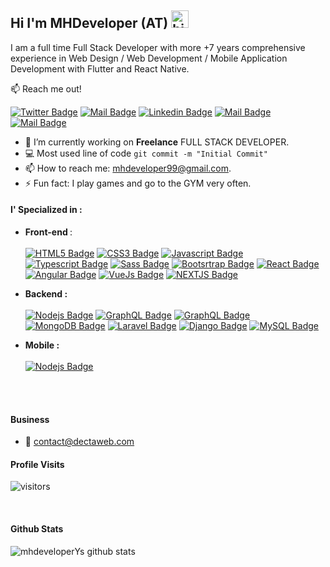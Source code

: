 ## Hi I'm MHDeveloper (AT) <img src="https://user-images.githubusercontent.com/1303154/88677602-1635ba80-d120-11ea-84d8-d263ba5fc3c0.gif" width="28px" alt="hi">

I am a full time Full Stack Developer with more +7 years comprehensive experience in Web Design / Web Development / Mobile Application Development with Flutter and React Native.

:mailbox: Reach me out!

[![Twitter Badge](https://img.shields.io/badge/-@adamtamous-1ca0f1?style=flat&labelColor=1ca0f1&logo=twitter&logoColor=white&link=https://twitter.com/mhdeveloper)](https://twitter.com/mhdeveloper) [![Mail Badge](https://img.shields.io/badge/-Codev-e74c3c?style=flat&labelColor=e74c3c&logo=youtube&logoColor=white)](https://youtube.com/mhdeveloper) [![Linkedin Badge](https://img.shields.io/badge/-mhdeveloper-0e76a8?style=flat&labelColor=0e76a8&logo=linkedin&logoColor=white)](https://www.linkedin.com/in/mhdeveloper-879aab153/) [![Mail Badge](https://img.shields.io/badge/-@mhdeveloper.js-e84393?style=flat&labelColor=e84393&logo=instagram&logoColor=white)](https://www.instagram.com/mhdeveloper.js/) [![Mail Badge](https://img.shields.io/badge/-mhdeveloper-c0392b?style=flat&labelColor=c0392b&logo=gmail&logoColor=white)](mailto:contact@mhdeveloper.com)

<!-- TODO: Add last video link -->

- 🔭 I’m currently working on **Freelance** FULL STACK DEVELOPER.
- :computer: Most used line of code `git commit -m "Initial Commit"`
- 📫 How to reach me: mhdeveloper99@gmail.com.
- ⚡ Fun fact: I play games and go to the GYM very often.

#### I' Specialized in :

<!-- TODO: Make technologies links takes you to repositories -->

- <b> Front-end </b> : <br/> </br> 
    [![HTML5 Badge](https://img.shields.io/badge/-HTML5-e34c26?style=for-the-badge&labelColor=black&logo=html5&logoColor=e34c26)](#) [![CSS3 Badge](https://img.shields.io/badge/-CSS3-2965f1?style=for-the-badge&labelColor=black&logo=css3&logoColor=264de4)](#) [![Javascript Badge](https://img.shields.io/badge/-Javascript-F0DB4F?style=for-the-badge&labelColor=black&logo=javascript&logoColor=F0DB4F)](#) [![Typescript Badge](https://img.shields.io/badge/-Typescript-007acc?style=for-the-badge&labelColor=black&logo=typescript&logoColor=007acc)](#)  [![Sass Badge](https://img.shields.io/badge/-SASS-CD6799?style=for-the-badge&labelColor=black&logo=sass&logoColor=CD6799)](#) [![Bootsrtrap Badge](https://img.shields.io/badge/-Bootstrap-553c7b?style=for-the-badge&labelColor=black&logo=bootstrap&logoColor=553c7b)](#) [![React Badge](https://img.shields.io/badge/-React-61DBFB?style=for-the-badge&labelColor=black&logo=react&logoColor=61DBFB)](#) [![Angular Badge](https://img.shields.io/badge/-Angular-red?style=for-the-badge&labelColor=black&logo=angular&logoColor=red)](#)  [![VueJs Badge](https://img.shields.io/badge/-Vuejs-41B883?style=for-the-badge&labelColor=black&logo=Vue.js&logoColor=41B883)](#) [![NEXTJS Badge](https://img.shields.io/badge/-NextJs-blue?style=for-the-badge&labelColor=black&logo=next.js&logoColor=blue)](#)

- <b>Backend :</b> <br/> </br> 
   [![Nodejs Badge](https://img.shields.io/badge/-Nodejs-3C873A?style=for-the-badge&labelColor=black&logo=node.js&logoColor=3C873A)](#) [![GraphQL Badge](https://img.shields.io/badge/-GraphQl-e535ab?style=for-the-badge&labelColor=black&logo=node.js&logoColor=e535ab)](#) [![GraphQL Badge](https://img.shields.io/badge/-Firebase-FFA611?style=for-the-badge&labelColor=black&logo=firebase&logoColor=FFA611b)](#) [![MongoDB Badge](https://img.shields.io/badge/-Mongodb-4DB33D?style=for-the-badge&labelColor=black&logo=mongodb&logoColor=4DB33D)](#) [![Laravel Badge](https://img.shields.io/badge/-Laravel-F05340?style=for-the-badge&labelColor=black&logo=laravel&logoColor=F05340)](#) [![Django Badge](https://img.shields.io/badge/-Django-green?style=for-the-badge&labelColor=black&logo=django&logoColor=green)](#) [![MySQL Badge](https://img.shields.io/badge/-Mysql-00758F?style=for-the-badge&labelColor=black&logo=mysql&logoColor=00758F)](#)

- <b>Mobile :</b> <br/> </br> 
   [![Nodejs Badge](https://img.shields.io/badge/-Flutter-blue?style=for-the-badge&labelColor=black&logo=flutter&logoColor=blue)](#)

<br />
<br />

#### Business
- :email: contact@dectaweb.com
#### Profile Visits 

![visitors](https://visitor-badge.glitch.me/badge?page_id=adamtamous)

<br >

#### Github Stats

![mhdeveloperYs github stats](https://github-readme-stats.vercel.app/api?username=mhdeveloperYs&count_private=true&theme=tokyonight&hide=contribs,prs)

